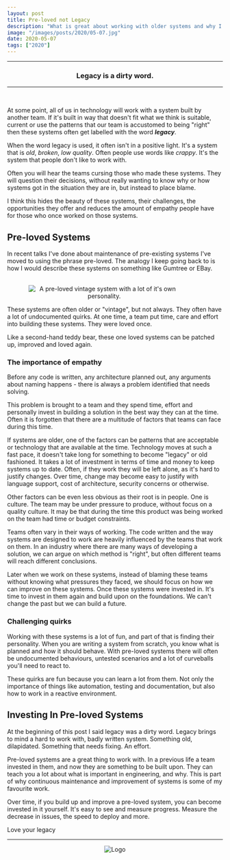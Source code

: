 ```yaml
---
layout: post
title: Pre-loved not Legacy
description: "What is great about working with older systems and why I think legacy is a dirty word."
image: "/images/posts/2020/05-07.jpg"
date: 2020-05-07
tags: ["2020"]
---
```


---

<center>
<h3> Legacy is a dirty word.  </h3>
</center>

---

<br/>

At some point, all of us in technology will work with a system built by another team. If it's built in way that doesn't fit what we think is suitable, current or use the patterns that our team is accustomed to being "right" then these systems often get labelled with the word **_legacy_**.

When the word legacy is used, it often isn't in a positive light. It's a system that is _old_, _broken_, _low quality_. Often people use words like _crappy_. It's the system that people don't like to work with.

Often you will hear the teams cursing those who made these systems. They will question their decisions, without really wanting to know why or how systems got in the situation they are in, but instead to place blame.

I think this hides the beauty of these systems, their challenges, the opportunities they offer and reduces the amount of empathy people have for those who once worked on those systems.

## Pre-loved Systems

In recent talks I've done about maintenance of pre-existing systems I've moved to using the phrase pre-loved. The analogy I keep going back to is how I would describe these systems on something like Gumtree or EBay.

<br/>
<div style="text-align:center; width:70%; margin-left: 10%;" markdown="1">
<img src="{{site.baseurl}}/images/posts/2020/05-07/teddy.png" alt="A pre-loved vintage system with a lot of it's own personality.">
</div>

These systems are often older or "vintage", but not always. They often have a lot of undocumented quirks. At one time, a team put time, care and effort into building these systems. They were loved once.

Like a second-hand teddy bear, these one loved systems can be patched up, improved and loved again.

### The importance of empathy

Before any code is written, any architecture planned out, any arguments about naming happens - there is always a problem identified that needs solving.

This problem is brought to a team and they spend time, effort and personally invest in building a solution in the best way they can at the time. Often it is forgotten that there are a multitude of factors that teams can face during this time.

If systems are older, one of the factors can be patterns that are acceptable or technology that are available at the time. Technology moves at such a fast pace, it doesn't take long for something to become "legacy" or old fashioned. It takes a lot of investment in terms of time and money to keep systems up to date. Often, if they work they will be left alone, as it's hard to justify changes. Over time, change may become easy to justify with language support, cost of architecture, security concerns or otherwise.

Other factors can be even less obvious as their root is in people. One is culture. The team may be under pressure to produce, without focus on a quality culture. It may be that during the time this product was being worked on the team had time or budget constraints.

Teams often vary in their ways of working. The code written and the way systems are designed to work are heavily influenced by the teams that work on them. In an industry where there are many ways of developing a solution, we can argue on which method is "right", but often different teams will reach different conclusions.

Later when we work on these systems, instead of blaming these teams without knowing what pressures they faced, we should focus on how we can improve on these systems. Once these systems were invested in. It's time to invest in them again and build upon on the foundations. We can't change the past but we can build a future.

### Challenging quirks

Working with these systems is a lot of fun, and part of that is finding their personality. When you are writing a system from scratch, you know what is planned and how it should behave. With pre-loved systems there will often be undocumented behaviours, untested scenarios and a lot of curveballs you'll need to react to.

These quirks are fun because you can learn a lot from them. Not only the importance of things like automation, testing and documentation, but also how to work in a reactive environment.

## Investing In Pre-loved Systems

At the beginning of this post I said legacy was a dirty word. Legacy brings to mind a hard to work with, badly written system. Something old, dilapidated. Something that needs fixing. An effort.

Pre-loved systems are a great thing to work with. In a previous life a team invested in them, and now they are something to be built upon. They can teach you a lot about what is important in engineering, and why. This is part of why continuous maintenance and improvement of systems is some of my favourite work.

Over time, if you build up and improve a pre-loved system, you can become invested in it yourself. It's easy to see and measure progress. Measure the decrease in issues, the speed to deploy and more.

Love your legacy

---

<div style="text-align:center" markdown="1">
<img src="{{site.baseurl}}/images/logo.png" alt="Logo">
</div>
